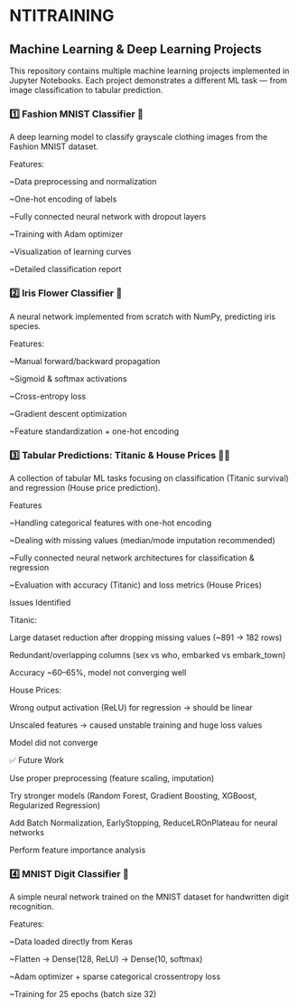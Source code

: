 # NTITRAINING
## Machine Learning & Deep Learning Projects

This repository contains multiple machine learning projects implemented in Jupyter Notebooks. Each project demonstrates a different ML task — from image classification to tabular prediction.

### 1️⃣ Fashion MNIST Classifier 👕

A deep learning model to classify grayscale clothing images from the Fashion MNIST dataset.

Features:

~Data preprocessing and normalization

~One-hot encoding of labels

~Fully connected neural network with dropout layers

~Training with Adam optimizer

~Visualization of learning curves

~Detailed classification report


### 2️⃣ Iris Flower Classifier 🌸

A neural network implemented from scratch with NumPy, predicting iris species.

Features:

~Manual forward/backward propagation

~Sigmoid & softmax activations

~Cross-entropy loss

~Gradient descent optimization

~Feature standardization + one-hot encoding

### 3️⃣ Tabular Predictions: Titanic & House Prices 🚢🏡

A collection of tabular ML tasks focusing on classification (Titanic survival) and regression (House price prediction).

Features

~Handling categorical features with one-hot encoding

~Dealing with missing values (median/mode imputation recommended)

~Fully connected neural network architectures for classification & regression

~Evaluation with accuracy (Titanic) and loss metrics (House Prices)

Issues Identified

Titanic:

Large dataset reduction after dropping missing values (~891 → 182 rows)

Redundant/overlapping columns (sex vs who, embarked vs embark_town)

Accuracy ~60–65%, model not converging well

House Prices:

Wrong output activation (ReLU) for regression → should be linear

Unscaled features → caused unstable training and huge loss values

Model did not converge

✅ Future Work

Use proper preprocessing (feature scaling, imputation)

Try stronger models (Random Forest, Gradient Boosting, XGBoost, Regularized Regression)

Add Batch Normalization, EarlyStopping, ReduceLROnPlateau for neural networks

Perform feature importance analysis

### 4️⃣ MNIST Digit Classifier 🔢

A simple neural network trained on the MNIST dataset for handwritten digit recognition.

Features:

~Data loaded directly from Keras

~Flatten → Dense(128, ReLU) → Dense(10, softmax)

~Adam optimizer + sparse categorical crossentropy loss

~Training for 25 epochs (batch size 32)